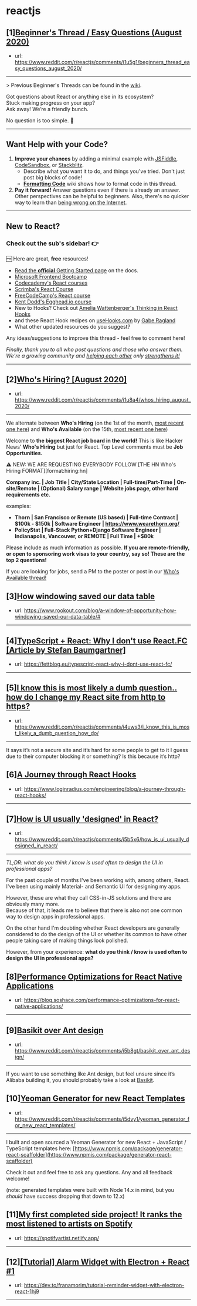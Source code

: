 # reactjs
## [1][Beginner's Thread / Easy Questions (August 2020)](https://www.reddit.com/r/reactjs/comments/i1u5g1/beginners_thread_easy_questions_august_2020/)
- url: https://www.reddit.com/r/reactjs/comments/i1u5g1/beginners_thread_easy_questions_august_2020/
---
&gt; Previous Beginner's Threads can be found in the [wiki][wiki previous threads].

Got questions about React or anything else in its ecosystem?  
Stuck making progress on your app?  
Ask away! We’re a friendly bunch.

No question is too simple. 🙂

---

## Want Help with your Code?

1. **Improve your chances** by adding a minimal example with [JSFiddle][jsfiddle], [CodeSandbox][code sandbox], or [Stackblitz][stackblitz].
    - Describe what you want it to do, and things you've tried. Don't just post big blocks of code!
    - **[Formatting Code][wiki formatting code]** wiki shows how to format code in this thread.
1. **Pay it forward!** Answer questions even if there is already an answer. Other perspectives can be helpful to beginners. Also, there's no quicker way to learn than [being wrong on the Internet][being wrong on the internet].

---

## New to React?

### Check out the sub's **sidebar**! 👉

🆓 Here are great, **free** resources!

- [Read the **official** Getting Started page][official getting started page] on the docs.
- [Microsoft Frontend Bootcamp][microsoft frontend bootcamp]
- [Codecademy's React courses][codecademy's react courses]
- [Scrimba's React Course][scrimba's react course]
- [FreeCodeCamp's React course][freecodecamp's react course]
- [Kent Dodd's Egghead.io course][kent dodd's egghead.io course]
- New to Hooks? Check out [Amelia Wattenberger's Thinking in React Hooks][thinking in react hooks]
- and these React Hook recipes on [useHooks.com][useHooks.com] by [Gabe Ragland](https://twitter.com/gabe_ragland)
- What other updated resources do you suggest?

Any ideas/suggestions to improve this thread - feel free to comment here!

_Finally, thank you to all who post questions and those who answer them. We're a growing community and [helping each other][learn by teaching] only [strengthens it!][learn in public]_

---

[useHooks.com]: https://usehooks.com/
[thinking in react hooks]: https://wattenberger.com/blog/react-hooks
[freecodecamp's react course]: https://www.freecodecamp.org/news/learn-react-course/
[microsoft frontend bootcamp]: https://www.reddit.com/r/reactjs/comments/auu02f/microsoft_has_open_sourced_their_frontend/
[official getting started page]: https://reactjs.org/docs/getting-started.html
[/u/acemarke]: https://www.reddit.com/u/acemarke
[suggested resources for learning react]: http://blog.isquaredsoftware.com/2017/12/blogged-answers-learn-react/
[kent dodd's egghead.io course]: http://kcd.im/beginner-react
[codecademy's react courses]: https://www.codecademy.com/catalog/language/javascript
[scrimba's react course]: https://scrimba.com/g/glearnreact
[wiki formatting code]: https://www.reddit.com/r/reactjs/wiki/index#wiki_formatting_code
[wiki previous threads]: https://www.reddit.com/r/reactjs/wiki/index#wiki_previous_threads
[code sandbox]: https://codesandbox.io/s/new
[jsfiddle]: https://jsfiddle.net/Luktwrdm/
[stackblitz]: https://stackblitz.com/
[being wrong on the internet]: https://xkcd.com/386/
[tweet organization]: https://twitter.com/dan_abramov/status/1027245759232651270?lang=en
[get started with redux]: https://www.reddit.com/r/reactjs/wiki/index#wiki_getting_started_with_redux
[learn by teaching]: https://en.wikipedia.org/wiki/Learning_by_teaching
[learn in public]: https://www.swyx.io/writing/learn-in-public/
## [2][Who's Hiring? [August 2020]](https://www.reddit.com/r/reactjs/comments/i1u8a4/whos_hiring_august_2020/)
- url: https://www.reddit.com/r/reactjs/comments/i1u8a4/whos_hiring_august_2020/
---
We alternate between **Who's Hiring** (on the 1st of the month, [most recent one here][hiring:most recent]) and **Who's Available** (on the 15th, [most recent one here][available:most recent])

Welcome to **the biggest React job board in the world!** This is like Hacker News' **Who's Hiring** but just for React. Top Level comments must be **Job Opportunities.**

⚠️ NEW: WE ARE REQUESTING EVERYBODY FOLLOW [THE HN Who's Hiring FORMAT][format:hiring:hn]

**Company inc. | Job Title | City/State Location | Full-time/Part-Time | On-site/Remote | (Optional) Salary range | Website jobs page, other hard requirements etc.**

examples:

- **Thorn | San Francisco or Remote (US based) | Full-time Contract | $100k - $150k | Software Engineer | https://www.wearethorn.org/**
- **PolicyStat | Full-Stack Python+Django Software Engineer | Indianapolis, Vancouver, or REMOTE | Full Time | +\$80k**

Please include as much information as possible. **If you are remote-friendly, or open to sponsoring work visas to your country, say so! These are the top 2 questions!**

If you are looking for jobs, send a PM to the poster or post in our [Who's Available thread!][available:most recent]

[hiring:most recent]: https://www.reddit.com/r/reactjs/comments/hjbk8m/whos_hiring_july_2020/
[available:most recent]: https://www.reddit.com/r/reactjs/comments/hseduu/whos_available_july_2020/
## [3][How windowing saved our data table](https://www.reddit.com/r/reactjs/comments/i59bdm/how_windowing_saved_our_data_table/)
- url: https://www.rookout.com/blog/a-window-of-opportunity-how-windowing-saved-our-data-table/#
---

## [4][TypeScript + React: Why I don't use React.FC [Article by Stefan Baumgartner]](https://www.reddit.com/r/reactjs/comments/i5bbza/typescript_react_why_i_dont_use_reactfc_article/)
- url: https://fettblog.eu/typescript-react-why-i-dont-use-react-fc/
---

## [5][I know this is most likely a dumb question.. how do I change my React site from http to https?](https://www.reddit.com/r/reactjs/comments/i4uws3/i_know_this_is_most_likely_a_dumb_question_how_do/)
- url: https://www.reddit.com/r/reactjs/comments/i4uws3/i_know_this_is_most_likely_a_dumb_question_how_do/
---
It says it’s not a secure site and it’s hard for some people to get to it I guess due to their computer blocking it or something? Is this because it’s http?
## [6][A Journey through React Hooks](https://www.reddit.com/r/reactjs/comments/i5c3cs/a_journey_through_react_hooks/)
- url: https://www.loginradius.com/engineering/blog/a-journey-through-react-hooks/
---

## [7][How is UI usually 'designed' in React?](https://www.reddit.com/r/reactjs/comments/i5b5x6/how_is_ui_usually_designed_in_react/)
- url: https://www.reddit.com/r/reactjs/comments/i5b5x6/how_is_ui_usually_designed_in_react/
---
*TL;DR: what do you think / know is used often to design the UI in professional apps?*

For the past couple of months I've been working with, among others, React.  
I've been using mainly Material- and Semantic UI for designing my apps.

However, these are what they call CSS-in-JS solutions and there are obviously many more.  
Because of that, it leads me to believe that there is also not one common way to design apps in professional apps.

On the other hand I'm doubting whether React developers are generally considered to do the design of the UI or whether its common to have other people taking care of making things look polished.

However, from your experience: **what do you think / know is used often to design the UI in professional apps?**
## [8][Performance Optimizations for React Native Applications](https://www.reddit.com/r/reactjs/comments/i5btxt/performance_optimizations_for_react_native/)
- url: https://blog.soshace.com/performance-optimizations-for-react-native-applications/
---

## [9][Basikit over Ant design](https://www.reddit.com/r/reactjs/comments/i5b8gt/basikit_over_ant_design/)
- url: https://www.reddit.com/r/reactjs/comments/i5b8gt/basikit_over_ant_design/
---
If you want to use something like Ant design, but feel unsure since it’s Alibaba building it, you should probably take a look at [Basikit](www.basikit.com).
## [10][Yeoman Generator for new React Templates](https://www.reddit.com/r/reactjs/comments/i5dvy1/yeoman_generator_for_new_react_templates/)
- url: https://www.reddit.com/r/reactjs/comments/i5dvy1/yeoman_generator_for_new_react_templates/
---
I built and open sourced a Yeoman Generator for new React + JavaScript / TypeScript templates here: [https://www.npmjs.com/package/generator-react-scaffolder](https://www.npmjs.com/package/generator-react-scaffolder)

Check it out and feel free to ask any questions.  Any and all feedback welcome!

(note: generated templates were built with Node 14.x in mind, but you *should* have success dropping that down to 12.x)
## [11][My first completed side project! It ranks the most listened to artists on Spotify](https://www.reddit.com/r/reactjs/comments/i57j9u/my_first_completed_side_project_it_ranks_the_most/)
- url: https://spotifyartist.netlify.app/
---

## [12][[Tutorial] Alarm Widget with Electron + React #1](https://www.reddit.com/r/reactjs/comments/i5dg25/tutorial_alarm_widget_with_electron_react_1/)
- url: https://dev.to/franamorim/tutorial-reminder-widget-with-electron-react-1hj9
---

